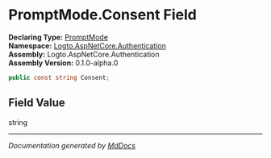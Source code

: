 ﻿<!--  
  <auto-generated>   
    The contents of this file were generated by a tool.  
    Changes to this file may be list if the file is regenerated  
  </auto-generated>   
-->

# PromptMode.Consent Field

**Declaring Type:** [PromptMode](../index.md)  
**Namespace:** [Logto.AspNetCore.Authentication](../../index.md)  
**Assembly:** Logto.AspNetCore.Authentication  
**Assembly Version:** 0.1.0\-alpha.0

```csharp
public const string Consent;
```

## Field Value

string

___

*Documentation generated by [MdDocs](https://github.com/ap0llo/mddocs)*
